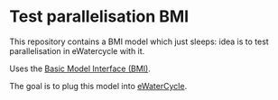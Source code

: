 # Test parallelisation BMI

This repository contains a BMI model which just sleeps: idea is to test parallelisation in eWatercycle with it. 

Uses the [Basic Model Interface (BMI)](https://bmi.readthedocs.io/).

The goal is to plug this model into [eWaterCycle](https://ewatercycle.readthedocs.io/).

